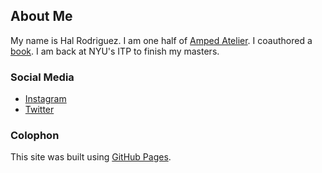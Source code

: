 ## About Me
My name is Hal Rodriguez. I am one half of [Amped Atelier](https://www.ampedatelier.com). I coauthored a [book](https://www.makeitwearitbook.com). I am back at NYU's ITP to finish my masters.

### Social Media
* [Instagram](https://www.instagram.com/thaumatomane/)
* [Twitter](https://twitter.com/halr66)

### Colophon
This site was built using [GitHub Pages](https://pages.github.com/).